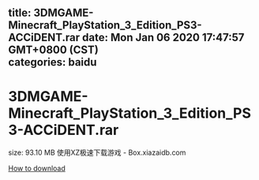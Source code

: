 
title: 3DMGAME-Minecraft_PlayStation_3_Edition_PS3-ACCiDENT.rar
date: Mon Jan 06 2020 17:47:57 GMT+0800 (CST)    
categories: baidu
---

# 3DMGAME-Minecraft_PlayStation_3_Edition_PS3-ACCiDENT.rar
size: 93.10 MB
 使用XZ极速下载游戏 - Box.xiazaidb.com
 

[How to download](https://bpcam.bemobtrk.com/go/2ceec3aa-1ca2-46d6-b9ff-aaa5c184517c?jno=2406)